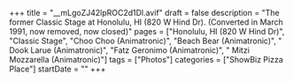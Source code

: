 +++
title = "__mLgoZJ42lpROC2d1Dl.avif"
draft = false
description = "The former Classic Stage at Honolulu, HI (820 W Hind Dr). (Converted in March 1991, now removed, now closed)"
pages = ["Honolulu, HI (820 W Hind Dr)", "Classic Stage", "Choo Choo (Animatronic)", "Beach Bear (Animatronic)", " Dook Larue (Animatronic)", "Fatz Geronimo (Animatronic)", " Mitzi Mozzarella (Animatronic)"]
tags = ["Photos"]
categories = ["ShowBiz Pizza Place"]
startDate = ""
+++
